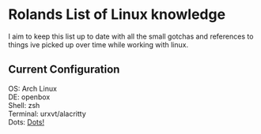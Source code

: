 # Rolands List of Linux knowledge

I aim to keep this list up to date with all the small gotchas and references to things ive
picked up over time while working with linux.

## Current Configuration

OS: Arch Linux\
DE: openbox\
Shell: zsh\
Terminal: urxvt/alacritty\
Dots: [Dots!](https://github.com/RolandWarburton/dotfiles)
